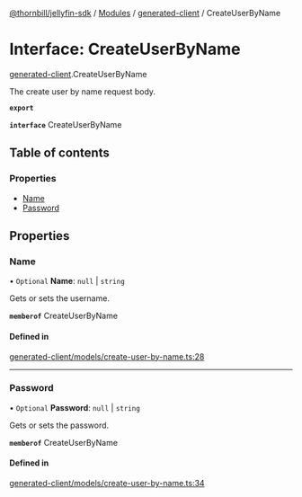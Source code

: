 [@thornbill/jellyfin-sdk](../README.md) / [Modules](../modules.md) / [generated-client](../modules/generated_client.md) / CreateUserByName

# Interface: CreateUserByName

[generated-client](../modules/generated_client.md).CreateUserByName

The create user by name request body.

**`export`**

**`interface`** CreateUserByName

## Table of contents

### Properties

- [Name](generated_client.CreateUserByName.md#name)
- [Password](generated_client.CreateUserByName.md#password)

## Properties

### Name

• `Optional` **Name**: ``null`` \| `string`

Gets or sets the username.

**`memberof`** CreateUserByName

#### Defined in

[generated-client/models/create-user-by-name.ts:28](https://github.com/thornbill/jellyfin-sdk-typescript/blob/c65c42e/src/generated-client/models/create-user-by-name.ts#L28)

___

### Password

• `Optional` **Password**: ``null`` \| `string`

Gets or sets the password.

**`memberof`** CreateUserByName

#### Defined in

[generated-client/models/create-user-by-name.ts:34](https://github.com/thornbill/jellyfin-sdk-typescript/blob/c65c42e/src/generated-client/models/create-user-by-name.ts#L34)
